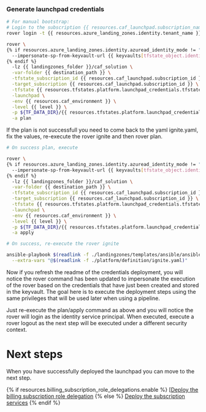 
### Generate launchpad credentials

```bash
# For manual bootstrap:
# Login to the subscription {{ resources.caf_launchpad.subscription_name }} with the user {{ resources.billing_subscription_role_delegations.azuread_user_ea_account_owner }}
rover login -t {{ resources.azure_landing_zones.identity.tenant_name }}

rover \
{% if resources.azure_landing_zones.identity.azuread_identity_mode != "logged_in_user" and keyvaults is defined %}
  --impersonate-sp-from-keyvault-url {{ keyvaults[tfstate_object.identity_aad_key].vault_uri }} \
{% endif %}
  -lz {{ landingzones_folder }}/caf_solution \
  -var-folder {{ destination_path }} \
  -tfstate_subscription_id {{ resources.caf_launchpad.subscription_id }} \
  -target_subscription {{ resources.caf_launchpad.subscription_id }} \
  -tfstate {{ resources.tfstates.platform.launchpad_credentials.tfstate }} \
  -launchpad \
  -env {{ resources.caf_environment }} \
  -level {{ level }} \
  -p ${TF_DATA_DIR}/{{ resources.tfstates.platform.launchpad_credentials.tfstate }}.tfplan \
  -a plan

```

If the plan is not successfull you need to come back to the yaml ignite.yaml, fix the values, re-execute the rover ignite and then rover plan.


```bash
# On success plan, execute

rover \
{% if resources.azure_landing_zones.identity.azuread_identity_mode != "logged_in_user" and keyvaults is defined %}
  --impersonate-sp-from-keyvault-url {{ keyvaults[tfstate_object.identity_aad_key].vault_uri }} \
{% endif %}
  -lz {{ landingzones_folder }}/caf_solution \
  -var-folder {{ destination_path }} \
  -tfstate_subscription_id {{ resources.caf_launchpad.subscription_id }} \
  -target_subscription {{ resources.caf_launchpad.subscription_id }} \
  -tfstate {{ resources.tfstates.platform.launchpad_credentials.tfstate }} \
  -launchpad \
  -env {{ resources.caf_environment }} \
  -level {{ level }} \
  -p ${TF_DATA_DIR}/{{ resources.tfstates.platform.launchpad_credentials.tfstate }}.tfplan \
  -a apply

```

```bash
# On success, re-execute the rover ignite

ansible-playbook $(readlink -f ./landingzones/templates/ansible/ansible.yaml) \
  --extra-vars "@$(readlink -f ./platform/definition/ignite.yaml)"

```

Now if you refresh the readme of the credentials deployment, you will notice the rover command has been updated to impersonate the execution of the rover based on the credentials that have just been created and stored in the keyvault. The goal here is to execute the deployment steps using the same privileges that will be used later when using a pipeline.

Just re-execute the plan/apply command as above and you will notice the rover will login as the identity service principal. When executed, execute a rover logout as the next step will be executed under a different security context.

# Next steps

When you have successfully deployed the launchpad you can  move to the next step.

{% if resources.billing_subscription_role_delegations.enable %}
 [[Deploy the billing subscription role delegation](../billing_subscription_role_delegations/readme.md)
{% else %}
 [Deploy the subscription services](../../level1/subscriptions/readme.md)
{% endif %}
